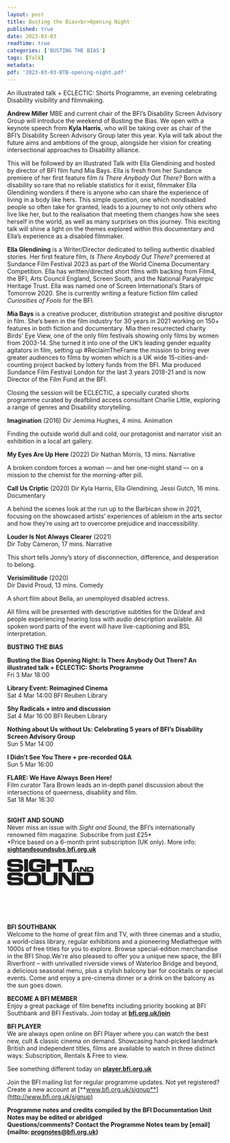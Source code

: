 ```yaml
---
layout: post
title: Busting the Bias<br>Opening Night
published: true
date: 2023-03-03
readtime: true
categories: ['BUSTING THE BIAS']
tags: [Talk]
metadata: 
pdf: '2023-03-03-BTB-opening-night.pdf'
---
```


An illustrated talk + ECLECTIC: Shorts Programme, an evening celebrating Disability visibility and filmmaking.

**Andrew Miller** MBE and current chair of the BFI’s Disability Screen Advisory Group will introduce the weekend of Busting the Bias. We open with a keynote speech from **Kyla Harris**, who will be taking over as chair of the BFI’s Disability Screen Advisory Group later this year. Kyla will talk about the future aims and ambitions of the group, alongside her vision for creating intersectional approaches to Disability alliance.

This will be followed by an Illustrated Talk with Ella Glendining and hosted by director of BFI film fund Mia Bays. Ella is fresh from her Sundance premiere of her first feature film _Is There Anybody Out There?_ Born with a disability so rare that no reliable statistics for it exist, filmmaker Ella Glendining wonders if there is anyone who can share the experience of living in a body like hers. This simple question, one which nondisabled people so often take for granted, leads to a journey to not only others who live like her, but to the realisation that meeting them changes how she sees herself in the world, as well as many surprises on this journey. This exciting talk will shine a light on the themes explored within this documentary and Ella’s experience as a disabled filmmaker.

**Ella Glendining** is a Writer/Director dedicated to telling authentic disabled stories. Her first feature film, _Is There Anybody Out There?_ premiered at Sundance Film Festival 2023 as part of the World Cinema Documentary Competition. Ella has written/directed short films with backing from Film4, the BFI, Arts Council England, Screen South, and the National Paralympic Heritage Trust. Ella was named one of Screen International’s Stars of Tomorrow 2020. She is currently writing a feature fiction film called _Curiosities of Fools_ for the BFI.

**Mia Bays** is a creative producer, distribution strategist and positive disruptor in film. She’s been in the film industry for 30 years in 2021 working on 150+ features in both fiction and documentary. Mia then resurrected charity Birds’ Eye View, one of the only film festivals showing only films by women from 2003-14. She turned it into one of the UK’s leading gender equality agitators in film, setting up #ReclaimTheFrame the mission to bring ever greater audiences to films by women which is a UK wide 15-cities-and-counting project backed by lottery funds from the BFI. Mia produced Sundance Film Festival London for the last 3 years 2018-21 and is now Director of the Film Fund at the BFI.

Closing the session will be ECLECTIC, a specially curated shorts programme curated by deafblind access consultant Charlie Little, exploring a range of genres and Disability storytelling.

**Imagination** (2016) Dir Jemima Hughes, 4 mins. Animation

Finding the outside world dull and cold, our protagonist and narrator visit an exhibition in a local art gallery.

**My Eyes Are Up Here** (2022) Dir Nathan Morris, 13 mins. Narrative

A broken condom forces a woman — and her one-night stand — on a mission to the chemist for the morning-after pill.

**Call Us Criptic** (2020) Dir Kyla Harris, Ella Glendining, Jessi Gutch, 16 mins. Documentary

A behind the scenes look at the run up to the Barbican show in 2021, focusing on the showcased artists’ experiences of ableism in the arts sector and how they’re using art to overcome prejudice and inaccessibility.

**Louder Is Not Always Clearer** (2021)  
Dir Toby Cameron, 17 mins. Narrative

This short tells Jonny’s story of disconnection, difference, and desperation to belong.

**Verisimilitude** (2020)  
Dir David Proud, 13 mins. Comedy

A short film about Bella, an unemployed disabled actress.

All films will be presented with descriptive subtitles for the D/deaf and people experiencing hearing loss with audio description available. All spoken word parts of the event will have live-captioning and BSL interpretation.


**BUSTING THE BIAS**  

**Busting the Bias Opening Night: Is There Anybody Out There? An illustrated talk + ECLECTIC: Shorts Programme**  
Fri 3 Mar 18:00  

**Library Event: Reimagined Cinema**  
Sat 4 Mar 14:00 BFI Reuben Library  

**Shy Radicals + intro and discussion**  
Sat 4 Mar 16:00 BFI Reuben Library  

**Nothing about Us without Us: Celebrating 5 years of BFI’s Disability Screen Advisory Group**  
Sun 5 Mar 14:00  

**I Didn’t See You There + pre-recorded Q&A**  
Sun 5 Mar 16:00  

**FLARE: We Have Always Been Here!**  
Film curator Tara Brown leads an in-depth panel discussion about the intersections of queerness, disability and film.  
Sat 18 Mar 16:30  
<br>

**SIGHT AND SOUND**<br>
Never miss an issue with _Sight and Sound_, the BFI’s internationally renowned film magazine. Subscribe from just £25*<br>
*Price based on a 6-month print subscription (UK only). More info: [**sightandsoundsubs.bfi.org.uk**](https://sightandsoundsubs.bfi.org.uk/subscribe)

<img style="float: left;" src="/img/sight-and-sound.jpg" width="40%" height="40%"><br><br><br><br><br><br><br><br>

**BFI SOUTHBANK**  
Welcome to the home of great film and TV, with three cinemas and a studio, a world-class library, regular exhibitions and a pioneering Mediatheque with 1000s of free titles for you to explore. Browse special-edition merchandise in the BFI Shop.We&#39;re also pleased to offer you a unique new space, the BFI Riverfront – with unrivalled riverside views of Waterloo Bridge and beyond, a delicious seasonal menu, plus a stylish balcony bar for cocktails or special events. Come and enjoy a pre-cinema dinner or a drink on the balcony as the sun goes down.  

**BECOME A BFI MEMBER**  
Enjoy a great package of film benefits including priority booking at BFI Southbank and BFI Festivals. Join today at [**bfi.org.uk/join**](http://www.bfi.org.uk/join)  

**BFI PLAYER**  
 We are always open online on BFI Player where you can watch the best new, cult &amp; classic cinema on demand. Showcasing hand-picked landmark British and independent titles, films are available to watch in three distinct ways: Subscription, Rentals &amp; Free to view.  

See something different today on [**player.bfi.org.uk**](https://player.bfi.org.uk)  

Join the BFI mailing list for regular programme updates. Not yet registered? Create a new account at [**www.bfi.org.uk/signup**](http://www.bfi.org.uk/signup)

**Programme notes and credits compiled by the BFI Documentation Unit  
Notes may be edited or abridged  
Questions/comments? Contact the Programme Notes team by [email](mailto: prognotes@bfi.org.uk)**

<!--stackedit_data:
eyJoaXN0b3J5IjpbLTY3NzcwNzQ5NCw3MzA5OTgxMTZdfQ==
-->
